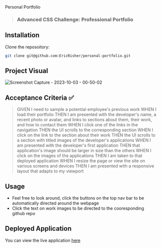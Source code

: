 Personal Portfolio
>### Advanced CSS Challenge: Professional Portfolio

## Installation

Clone the reposoitory:

```sh
git clone git@github.com:EricRisher/personal-portfolio.git
```

## Project Visual
![Screenshot Capture - 2023-10-03 - 00-50-02](https://github.com/EricRisher/personal-portfolio/assets/109945090/2bb30f7a-aac9-4819-9831-03449e2db1f9)



## Acceptance Criteria :white_check_mark:
>GIVEN I need to sample a potential employee's previous work
>WHEN I load their portfolio
>THEN I am presented with the developer's name, a recent photo or avatar, and links to sections about them, their work, and how to contact them
>WHEN I click one of the links in the navigation
>THEN the UI scrolls to the corresponding section
>WHEN I click on the link to the section about their work
>THEN the UI scrolls to a section with titled images of the developer's applications
>WHEN I am presented with the developer's first application
>THEN that application's image should be larger in size than the others
>WHEN I click on the images of the applications
>THEN I am taken to that deployed application
>WHEN I resize the page or view the site on various screens and devices
>THEN I am presented with a responsive layout that adapts to my viewport

## Usage

* Feel free to look around, click the buttons on the top nav bar to be automatically directed around the webpage
* Click the text on work images to be directed to the cooresponding github repo

## Deployed Application
You can view the live application
[here](https://ericrisher.github.io/personal-portfolio/)
